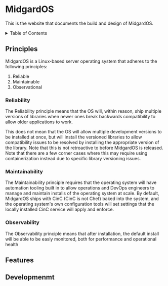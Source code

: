 # MidgardOS

This is the website that documents the build and design of MidgardOS.

<details>
  <summary>Table of Contents</summary>

  1. [Principles](#Principles)
  1. [Features](#Features)
  1. [Development Documentation](#Development)

</details>

## Principles

MidgardOS is a Linux-based server operating system that adheres to the following principles:

1. Reliable
1. Maintainable
1. Observational

### Reliability

The Reliability principle means that the OS will, within reason, ship multiple versions of libraries when newer ones break backwards compatibility to allow older applications to work.

This does not mean that the OS will allow multiple development versions to be installed at once, but will install the versioned libraries to allow compatibility issues to be resolved by installing the appropriate version of the library. Note that this is not retroactive to before MidgardOS is released. Note that there are a few corner cases where this may require using containerization instead due to specific library versioning issues.

### Maintainability

The Maintainability principle requires that the operating system will have automation tooling built in to allow operations and DevOps engineers to manage and maintain installs of the operating system at scale. By default, MidgardOS ships with CinC (CinC is not Chef) baked into the system, and the operating system's own configuration tools will set settings that the locally installed CinC service will apply and enforce.

### Observability

The Observability principle means that after installation, the default install will be able to be easly monitored, both for performance and operational health

## Features

## Developmenmt
